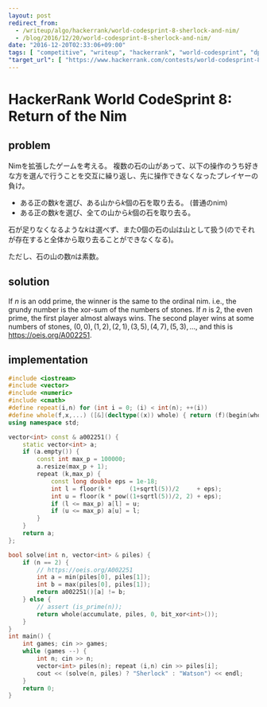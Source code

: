 ```yaml
---
layout: post
redirect_from:
  - /writeup/algo/hackerrank/world-codesprint-8-sherlock-and-nim/
  - /blog/2016/12/20/world-codesprint-8-sherlock-and-nim/
date: "2016-12-20T02:33:06+09:00"
tags: [ "competitive", "writeup", "hackerrank", "world-codesprint", "dp", "oeis" ]
"target_url": [ "https://www.hackerrank.com/contests/world-codesprint-8/challenges/sherlock-and-nim" ]
---
```


# HackerRank World CodeSprint 8: Return of the Nim

## problem

Nimを拡張したゲームを考える。
複数の石の山があって、以下の操作のうち好きな方を選んで行うことを交互に繰り返し、先に操作できなくなったプレイヤーの負け。

-   ある正の数$k$を選び、ある山から$k$個の石を取り去る。 (普通のnim)
-   ある正の数$k$を選び、全ての山から$k$個の石を取り去る。

石が足りなくなるような$k$は選べず、また$0$個の石の山は山として扱う(のでそれが存在すると全体から取り去ることができなくなる)。

ただし、石の山の数$n$は素数。

## solution

If $n$ is an odd prime, the winner is the same to the ordinal nim. i.e., the grundy number is the xor-sum of the numbers of stones.
If $n$ is $2$, the even prime, the first player almost always wins.
The second player wins at some numbers of stones, $(0, 0), (1, 2), (2, 1), (3, 5), (4, 7), (5, 3), \dots$, and this is <https://oeis.org/A002251>.


## implementation

``` c++
#include <iostream>
#include <vector>
#include <numeric>
#include <cmath>
#define repeat(i,n) for (int i = 0; (i) < int(n); ++(i))
#define whole(f,x,...) ([&](decltype((x)) whole) { return (f)(begin(whole), end(whole), ## __VA_ARGS__); })(x)
using namespace std;

vector<int> const & a002251() {
    static vector<int> a;
    if (a.empty()) {
        const int max_p = 100000;
        a.resize(max_p + 1);
        repeat (k,max_p) {
            const long double eps = 1e-18;
            int l = floor(k *     (1+sqrtl(5))/2     + eps);
            int u = floor(k * pow((1+sqrtl(5))/2, 2) + eps);
            if (l <= max_p) a[l] = u;
            if (u <= max_p) a[u] = l;
        }
    }
    return a;
};

bool solve(int n, vector<int> & piles) {
    if (n == 2) {
        // https://oeis.org/A002251
        int a = min(piles[0], piles[1]);
        int b = max(piles[0], piles[1]);
        return a002251()[a] != b;
    } else {
        // assert (is_prime(n));
        return whole(accumulate, piles, 0, bit_xor<int>());
    }
}
int main() {
    int games; cin >> games;
    while (games --) {
        int n; cin >> n;
        vector<int> piles(n); repeat (i,n) cin >> piles[i];
        cout << (solve(n, piles) ? "Sherlock" : "Watson") << endl;
    }
    return 0;
}
```
